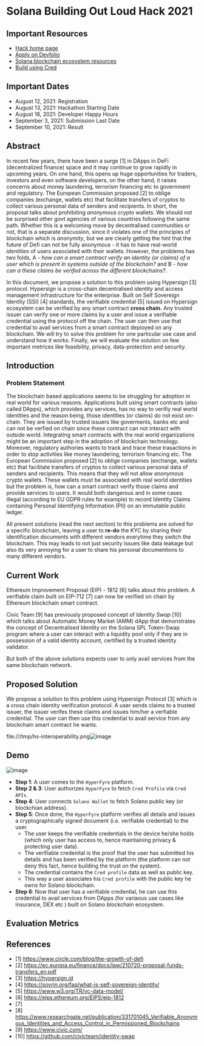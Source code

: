 # Solana Building Out Loud Hack 2021

## Important Resources

- [Hack home page](https://buildingoutloud.solana.com/)
- [Apply on Devfolio](https://devfolio.co/building-out-loud/dashboard)
- [Solana blockchain ecosystem resources](https://devfolio.notion.site/Resources-Building-Out-Loud-1cd9000a4c494733b73cd2691d7c90dc)
- [Build using Cred](https://devfolio.notion.site/Resources-Building-Out-Loud-1cd9000a4c494733b73cd2691d7c90dc)


## Important Dates

- August 12, 2021: Registration
- August 13, 2021: Hackathon Starting Date
- August 16, 2021: Developer Happy Hours
- September 3, 2021: Submission Last Date
- September 10, 2021: Result

## Abstract

In recent few years, there have been a surge [1] in DApps in DeFi (decentralized finance) space and it may continue to grow rapidly in upcoming years. 
On one hand, this opens up huge opportunities for traders, investors and even software developers, on the other hand, it raises concerns about money laundering, terrorism financing etc to government and regulatory. The European Commission proposed [2] to oblige companies (exchange, wallets etc) that facilitate transfers of cryptos to collect various personal data of senders and recipients. In short, the proposal talks about prohibiting *anonymous* crypto wallets. We should not be surprised other govt agencies of various countries following the same path. Whether this is a welcoming move by decentralised communities or not, that is a separate discussion, since it violates one of the principles of blockchain which is *anonymity*, but we are clearly getting the hint that the future of Defi can not be fully anonymous - it has to have real-world *identities* of users associated with their wallets. However, the problems has two folds, A - *how can a smart contract verify an identity (or claims) of a user which is present in systems outside of the blockchain?* and B - *how can a these claims be verifed across the different blockchains?*.

In this document, we propose a solution to this problem using Hypersign [3] protocol. Hypersign is a cross-chain decentralised identity and access management infrastructure for the enterprise. Built on Self Sovereign Identity (SSI) [4] standards, the verifiable credential [5] issued on Hypersign ecosystem can be verified by any smart contract **cross chain**. Any trusted issuer can verify one or more claims by a user and issue a verifiable credential using the protocol off the chain. The user can then use that credential to avail services from a smart contract deployed on any blockchain. We will try to solve this problem for one particular use case and understand how it works. Finally, we will evaluate the solution on few important metrices like feasibility, privacy, data-protection and security. 


## Introduction 

### Problem Statement

The blockchain based applications seems to be struggling for adoption in real world for various reasons. Applications built using smart contracts (also called DApps), which provides any services, has no way to verifiy real world identities and the reason being, those identities (or claims) do not exist on-chain.  They are issued by trusted issuers like goverments, banks etc and can not be verfied on chain since these contract can not interact with outside world. Integrating smart contracts with the real world organizations might be an important step in the adoption of blockchain technology. Moreover, regulatory authories wants to track and trace these trasactions in order to stop activities like money laundering, terrorism financing etc. The European Commission proposed [2] to oblige companies (exchange, wallets etc) that facilitate transfers of cryptos to collect various personal data of senders and recipients. This means that they will not allow *anonymous* crypto wallets. These wallets must be associated with real world identities but the problem is, how can a smart contract verify those claims and provide services to users. It would both dangerous and in some cases illegal (according to EU GDPR rules for example) to record Identity Claims containing Personal Identifying Information (PII) on an immutable public ledger. 

All present solutions (read the next section) to this problems are solved for a specific blockchain, leaving a user to **re-do** the KYC by sharing their identification documents with different vendors everytime they switch the blockchain. This may leads to not just security issues like data leakage but also its very annoying for a user to share his personal documentions to many different vendors.

## Current Work

Ethereum Improvement Proposal (EIP) - 1812 [6] talks about this problem. A verifiable claim built on EIP-712 [7] can now be verified on chain by Ethereum blockchain smart contract. 

Civic Team [9] has previously proposed concept of *Identity Swap* [10] which talks about Automatic Money Market (AMM) dApp that demonstrates the concept of Decentralised Identity on the Solana SPL Token-Swap program where a  user can interact with a liquidity pool only if they are in possession of a valid identity account, certified by a trusted identity validator.

But both of the above solutions expects user to only avail services from the same blockchain network. 

## Proposed Solution

We propose a solution to this problem using Hypersign Protocol [3] which is a cross chain identity verification protocol. A user sends claims to a trusted issuer, the issuer verifes these claims and issues him/her a verfiable credential. The user can then use this credential to avail service from any blockchain smart contract he wants.

file:///tmp/hs-interoperability.png![image](https://user-images.githubusercontent.com/15328561/132031023-b0de370e-9a2e-4347-afe0-4ad6e00eac1a.png)


## Demo

![image](https://user-images.githubusercontent.com/15328561/131084517-c31cd2af-8d1c-4b76-bcb0-69b2d4b592d8.png)

* **Step 1**: A user comes to the `HyperFyre` platform. 
* **Step 2 & 3**:  User authorizes `HyperFyre` to fetch `Cred Profile` via `Cred APIs`.
* **Step 4**: User connects `Solano Wallet` to fetch Solano public key  (or blockchian address).
* **Step 5**: Once done, the `HyperFyre` platform verifies all details and issues a cryptographically signed document (i.e. verifiable credential) to the user. 
  * The user keeps the verifiable credentials in the device he/she holds (which only user has access to, hence maintaining privacy & protecting user data).
  * The verifiable credenital is the proof that the user has submitted his details and has been verified by the platform (the platform can not deny this fact, hence building the trust on the system). 
  * The credential contains the `Cred profile` data as well as public key. 
  * This way a user associates his `Cred profile` with the public key he owns for Solano blockchain.
* **Step 6**: Now that user has a verifiable credential, he can use this credential to avail  services from DApps (for variaous use cases like insurance, DEX etc ) built on Solano blockchain ecosystem.

## Evaluation Metrics

## References

- [1] https://www.circle.com/blog/the-growth-of-defi 
- [2] https://ec.europa.eu/finance/docs/law/210720-proposal-funds-transfers_en.pdf
- [3] https://hypersign.id
- [4] https://sovrin.org/faq/what-is-self-sovereign-identity/
- [5] https://www.w3.org/TR/vc-data-model/
- [6] https://eips.ethereum.org/EIPS/eip-1812
- [7] 
- [8] https://www.researchgate.net/publication/331701045_Verifiable_Anonymous_Identities_and_Access_Control_in_Permissioned_Blockchains
- [9] https://www.civic.com/
- [10] https://github.com/civicteam/identity-swap 


